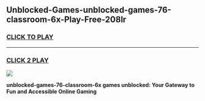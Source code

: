 
## Unblocked-Games-unblocked-games-76-classroom-6x-Play-Free-208lr
<h3>
<a href="https://premium76.site?title=unblocked-games-76-classroom-6x&ref=10A">CLICK TO PLAY</a></h3>
<hr>

<h3>
<a href="https://premium76.site?title=unblocked-games-76-classroom-6x&ref=10A">CLICK 2 PLAY</a>
  
</h3>

<a href="https://premium76.site?title=unblocked-games-76-classroom-6x&ref=10A"><img src="https://clearcache.store/games.png"></a>


**unblocked-games-76-classroom-6x games unblocked: Your Gateway to Fun and Accessible Online Gaming**
